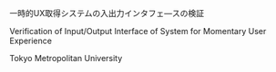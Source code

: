 一時的UX取得システムの入出力インタフェ―スの検証

Verification of Input/Output Interface of System for Momentary User Experience

Tokyo Metropolitan University
